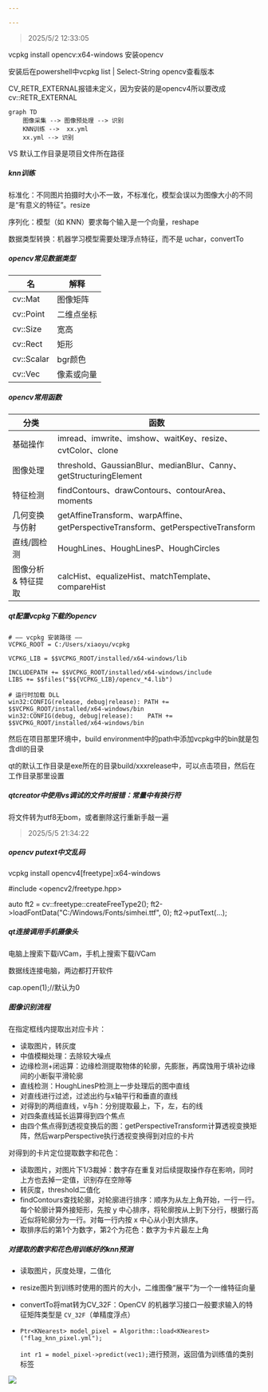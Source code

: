 ```yaml
---

---
```


> 2025/5/2 12:33:05

vcpkg install opencv:x64-windows 安装opencv

安装后在powershell中vcpkg list | Select-String opencv查看版本

CV_RETR_EXTERNAL报错未定义，因为安装的是opencv4所以要改成cv::RETR_EXTERNAL

```mermaid
graph TD
	图像采集 --> 图像预处理 --> 识别
	KNN训练 -->  xx.yml
	xx.yml --> 识别
```



VS 默认工作目录是项目文件所在路径

##### knn训练

标准化：不同图片拍摄时大小不一致，不标准化，模型会误以为图像大小的不同是“有意义的特征”。resize

序列化：模型（如 KNN）要求每个输入是一个向量，reshape

数据类型转换：机器学习模型需要处理浮点特征，而不是 uchar，convertTo

##### opencv常见数据类型

| 名         | 解释       |
| ---------- | ---------- |
| cv::Mat    | 图像矩阵   |
| cv::Point  | 二维点坐标 |
| cv::Size   | 宽高       |
| cv::Rect   | 矩形       |
| cv::Scalar | bgr颜色    |
| cv::Vec    | 像素或向量 |

##### opencv常用函数

| 分类                | 函数                                                         |
| ------------------- | ------------------------------------------------------------ |
| 基础操作            | imread、imwrite、imshow、waitKey、resize、cvtColor、clone    |
| 图像处理            | threshold、GaussianBlur、medianBlur、Canny、getStructuringElement |
| 特征检测            | findContours、drawContours、contourArea、moments             |
| 几何变换与仿射      | getAffineTransform、warpAffine、getPerspectiveTransform、getPerspectiveTransform |
| 直线/圆检测         | HoughLines、HoughLinesP、HoughCircles                        |
| 图像分析 & 特征提取 | calcHist、equalizeHist、matchTemplate、compareHist           |

##### qt配置vcpkg下载的opencv

```
# —— vcpkg 安装路径 ——
VCPKG_ROOT = C:/Users/xiaoyu/vcpkg

VCPKG_LIB = $$VCPKG_ROOT/installed/x64-windows/lib

INCLUDEPATH += $$VCPKG_ROOT/installed/x64-windows/include
LIBS += $$files("$${VCPKG_LIB}/opencv_*4.lib")

# 运行时加载 DLL
win32:CONFIG(release, debug|release): PATH += $$VCPKG_ROOT/installed/x64-windows/bin
win32:CONFIG(debug, debug|release):    PATH += $$VCPKG_ROOT/installed/x64-windows/bin
```

然后在项目那里环境中，build environment中的path中添加vcpkg中的bin就是包含dll的目录

qt的默认工作目录是exe所在的目录build/xxxrelease中，可以点击项目，然后在工作目录那里设置

##### qtcreator中使用vs调试的文件时报错：常量中有换行符

将文件转为utf8无bom，或者删除这行重新手敲一遍

> 2025/5/5 21:34:22

##### opencv putext中文乱码

vcpkg install opencv4[freetype]:x64-windows

#include <opencv2/freetype.hpp>

auto ft2 = cv::freetype::createFreeType2();
ft2->loadFontData("C:/Windows/Fonts/simhei.ttf", 0);
ft2->putText(…);

##### qt连接调用手机摄像头

电脑上搜索下载iVCam，手机上搜索下载iVCam

数据线连接电脑，两边都打开软件

cap.open(1);//默认为0

##### 图像识别流程

在指定框线内提取出对应卡片：

* 读取图片，转灰度
* 中值模糊处理：去除较大噪点
* 边缘检测+闭运算：边缘检测提取物体的轮廓，先膨胀，再腐蚀用于填补边缘间的小断裂平滑轮廓
* 直线检测：HoughLinesP检测上一步处理后的图中直线
* 对直线进行过滤，过滤出约与x轴平行和垂直的直线
* 对得到的两组直线，v与h：分别提取最上，下，左，右的线
* 对四条直线延长运算得到四个焦点
* 由四个焦点得到透视变换后的图：getPerspectiveTransform计算透视变换矩阵，然后warpPerspective执行透视变换得到对应的卡片

对得到的卡片定位提取数字和花色：

* 读取图片，对图片下1/3裁掉：数字存在重复对后续提取操作存在影响，同时上方也去掉一定值，识别存在空隙等
* 转灰度，threshold二值化
* findContours查找轮廓，对轮廓进行排序：顺序为从左上角开始，一行一行。每个轮廓计算外接矩形，先按 y 中心排序，将轮廓按从上到下分行，根据行高近似将轮廓分为一行。对每一行内按 x 中心从小到大排序。
* 取排序后的第1个为数字，第2个为花色：数字为卡片最左上角

##### 对提取的数字和花色用训练好的knn预测

* 读取图片，灰度处理，二值化

* resize图片到训练时使用的图片的大小，二维图像“展平”为一个一维特征向量

* convertTo将mat转为CV_32F：OpenCV 的机器学习接口一般要求输入的特征矩阵类型是 `CV_32F`（单精度浮点）

* `Ptr<KNearest> model_pixel = Algorithm::load<KNearest>("flag_knn_pixel.yml");`

  `int r1 = model_pixel->predict(vec1);`进行预测，返回值为训练值的类别标签


![](https://github.com/xiaoyu12139/PredictCard/blob/master/img/card_show.gif)

